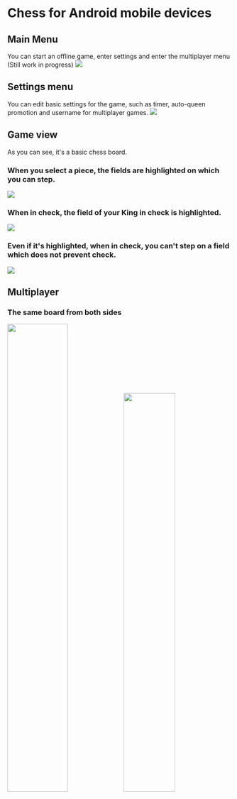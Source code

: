 # Chess for Android mobile devices
## Main Menu
You can start an offline game, enter settings and enter the multiplayer menu (Still work in progress) 
![](Documentation/ui_2-0.jpg)
## Settings menu
You can edit basic settings for the game, such as timer, auto-queen promotion and username for multiplayer games.
![](Documentation/Screenshot_20230209_094559_Chess.jpg)

## Game view
As you can see, it's a basic chess board. 

### When you select a piece, the fields are highlighted on which you can step. 
![](Documentation/Screenshot_20230209_095046_Chess.jpg)

### When in check, the field of your King in check is highlighted.
![](Documentation/Screenshot_20230209_095100_Chess.jpg)

### Even if it's highlighted, when in check, you can't step on a field which does not prevent check.
![](Documentation/Screenshot_20230209_095231_Chess.jpg)

## Multiplayer

### The same board from both sides
<img src="Documentation/multiplayer_sample_2.jpg" width="52%"><img src="Documentation/multiplayer_sample_1.jpg" width="48%">
